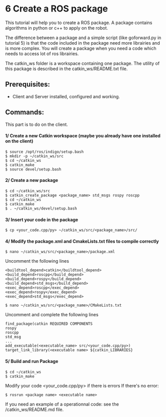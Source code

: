 # 6 Create a ROS package

This tutorial will help you to create a ROS package.
A package contains algorithms in python or c++ to apply on the robot.

The difference between a package and a simple script (like goforward.py in tutorial 5) is that the code included in the package need more librairies and is more complex. 
You will create a package when you need a code which needs to access lot of ros librairies.

The catkin_ws folder is a workspace containing one package. The utility of this package is described in the catkin_ws/README.txt file. 

## Prerequisites:
- Client and Server installed, configured and working.

## Commands:
This part is to do on the client.

#### 1/ Create a new Catkin workspace (maybe you already have one installed on the client)

	$ source /opt/ros/indigo/setup.bash
	$ mkdir -p ~/catkin_ws/src
	$ cd ~/catkin_ws
	$ catkin_make
	$ source devel/setup.bash


#### 2/ Create a new package

	$ cd ~/catkin_ws/src
	$ catkin_create_package <package_name> std_msgs rospy roscpp
	$ cd ~/catkin_ws
	$ catkin_make
	$ . ~/catkin_ws/devel/setup.bash


#### 3/ Insert your code in the package

	$ cp <your_code.cpp/py> ~/catkin_ws/src/<package_name>/src/


#### 4/ Modify the package.xml and CmakeLists.txt files to compile correctly

	$ nano ~/catkin_ws/src/<package_name>/package.xml

Uncomment the following lines

	<buildtool_depend>catkin</buildtool_depend>
	<build_depend>roscpp</build_depend>
	<build_depend>rospy</build_depend>
	<build_depend>std_msgs</build_depend>
	<exec_depend>roscpp</exec_depend>
	<exec_depend>rospy</exec_depend>
	<exec_depend>std_msgs</exec_depend>

	$ nano ~/catkin_ws/src/<package_name>/CMakeLists.txt

Uncomment and complete the following lines

	find_package(catkin REQUIRED COMPONENTS
	rospy
	roscpp
	std_msg
	...
	add_executable(<executable_name> src/<your_code.cpp/py>)
	target_link_library(<executable name> ${catkin_LIBRARIES}

#### 5/ Build and run Package

	$ cd ~/catkin_ws
	$ catkin_make

Modify your code <your_code.cpp/py> if there is errors
If there's no error: 

	$ rosrun <package name> <executable name>


If you need an example of a operationnal code: see the /catkin_ws/README.md file.
